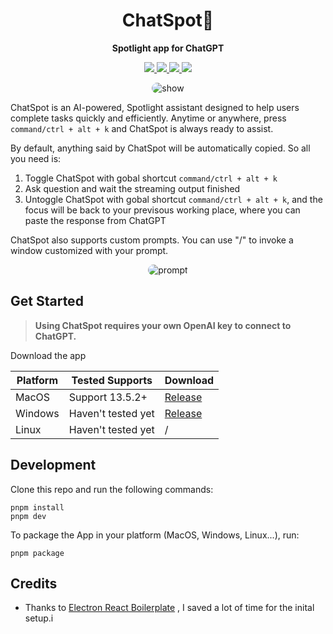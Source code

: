 <div align="center">
  <h1>ChatSpot🥸</h1>
  <p><strong>Spotlight app for ChatGPT</strong></p>
    <p>
    <a href="https://github.com/gusye1234/chat-spot/releases/tag/v0.0.1">
      <img src="https://img.shields.io/badge/version-v0.0.1 beta-blue">
    </a>
          <a href="https://github.com/gusye1234/chat-spot/actions?query=workflow%3APublish">
      <img src="https://github.com/gusye1234/chat-spot/actions/workflows/build.yml/badge.svg">
    </a>
    <a href="https://github.com/gusye1234/chat-spot">
      <img src="https://img.shields.io/badge/platform-macOS-green">
    </a>
          <a href="https://github.com/gusye1234/chat-spot">
      <img src="https://img.shields.io/badge/platform-windows-green">
    </a>
  </p>
</div>





<p align="center">
  <img src="https://github.com/gusye1234/chat-spot/releases/download/v0.0.1/show.gif" alt="show" style="border-radius:20px;">
</p>




ChatSpot is an AI-powered, Spotlight assistant designed to help users complete tasks quickly and efficiently. Anytime or anywhere, press `command/ctrl + alt + k` and ChatSpot is always ready to assist. 

By default, anything said by ChatSpot will be automatically copied. So all you need is:

1. Toggle ChatSpot with gobal shortcut  `command/ctrl + alt + k`
2. Ask question and wait the streaming output finished
3. Untoggle ChatSpot with gobal shortcut  `command/ctrl + alt + k`, and the focus will be back to your previsous working place, where you can paste the response from ChatGPT

ChatSpot also supports custom prompts. You can use "/" to invoke a window customized with your prompt.

<p align="center">
  <img src="https://github.com/gusye1234/chat-spot/releases/download/v0.0.1/prompt.gif" alt="prompt" style="border-radius:20px;">
</p>




## Get Started

> **Using ChatSpot requires your own OpenAI key to connect to ChatGPT.**

Download the app

| Platform | Tested Supports    | Download                                                     |
| -------- | ------------------ | ------------------------------------------------------------ |
| MacOS    | Support 13.5.2+    | [Release](https://github.com/gusye1234/chat-spot/releases/tag/v0.0.1) |
| Windows  | Haven't tested yet | [Release](https://github.com/gusye1234/chat-spot/releases/tag/v0.0.1) |
| Linux    | Haven't tested yet | /                                                            |



## Development

Clone this repo and run the following commands:

```shell
pnpm install
pnpm dev
```

To package the App in your platform (MacOS, Windows, Linux...), run:

```shell
pnpm package
```



## Credits

* Thanks to [Electron React Boilerplate](https://github.com/electron-react-boilerplate/electron-react-boilerplate) , I saved a lot of time for the inital setup.i
